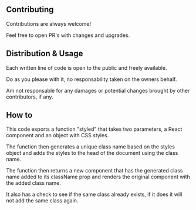 ## Contributing

Contributions are always welcome!

Feel free to open PR's with changes and upgrades.


## Distribution & Usage

Each written line of code is open to the public and freely available.

Do as you please with it, no responsability taken on the owners behalf.

Am not responsable for any damages or potential changes brought by other contributors, if any.

## How to

This code exports a function "styled" that takes two parameters, a React component and an object with CSS styles. 

The function then generates a unique class name based on the styles object and adds the styles to the head of the document using the class name. 

The function then returns a new component that has the generated class name added to its className prop and renders the original component with the added class name. 

It also has a check to see if the same class already exists, if it does it will not add the same class again.
